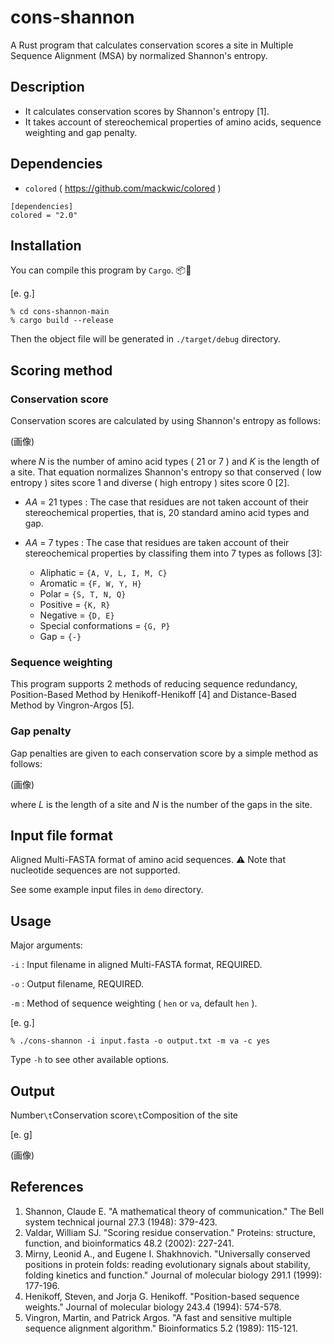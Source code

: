 # cons-shannon 
A Rust program that calculates conservation scores a site in Multiple Sequence Alignment (MSA) by normalized Shannon's entropy. 

## Description 

* It calculates conservation scores by Shannon's entropy [1]. 
* It takes account of stereochemical properties of amino acids, sequence weighting and gap penalty. 

## Dependencies 

* `colored` ( https://github.com/mackwic/colored ) 

``` 
[dependencies]
colored = "2.0"
``` 

## Installation 

You can compile this program by `Cargo`. 📦🦀

[e. g.] 

``` 
% cd cons-shannon-main
% cargo build --release
``` 
Then the object file will be generated in `./target/debug` directory.

## Scoring method 

### Conservation score
Conservation scores are calculated by using Shannon's entropy as follows: 

(画像) 

where *N* is the number of amino acid types ( 21 or 7 ) and *K* is the length of a site. That equation normalizes Shannon's entropy so that conserved ( low entropy ) sites score 1 and diverse ( high entropy ) sites score 0 [2]. 

* *AA* = 21 types : The case that residues are not taken account of their stereochemical properties, that is, 20 standard amino acid types and gap. 
* *AA* = 7 types : The case that residues are taken account of their stereochemical properties by classifing them into 7 types as follows [3]:

	* Aliphatic = `{A, V, L, I, M, C}`
	* Aromatic = `{F, W, Y, H}`
	* Polar = `{S, T, N, Q}`
	* Positive = `{K, R}` 
	* Negative = `{D, E}` 
	* Special conformations = `{G, P}` 
	* Gap = `{-}`


### Sequence weighting 
This program supports 2 methods of reducing sequence redundancy, Position-Based Method by Henikoff-Henikoff [4] and Distance-Based Method by Vingron-Argos [5]. 
 
### Gap penalty 

Gap penalties are given to each conservation score by a simple method as follows: 

(画像) 

where *L* is the length of a site and *N* is the number of the gaps in the site. 

## Input file format 

Aligned Multi-FASTA format of amino acid sequences. ⚠️ Note that nucleotide sequences are not supported. 

See some example input files in `demo` directory. 

## Usage 

Major arguments: 

`-i` : Input filename in aligned Multi-FASTA format, REQUIRED. 

`-o` : Output filename, REQUIRED.

`-m` :   Method of sequence weighting ( `hen` or `va`, default `hen` ). 

[e. g.]

```
% ./cons-shannon -i input.fasta -o output.txt -m va -c yes
``` 

Type `-h` to see other available options. 

## Output 

Number`\t`Conservation score`\t`Composition of the site 

[e. g] 

(画像) 

## References

1. Shannon, Claude E. "A mathematical theory of communication." The Bell system technical journal 27.3 (1948): 379-423. 
2. Valdar, William SJ. "Scoring residue conservation." Proteins: structure, function, and bioinformatics 48.2 (2002): 227-241.
3. Mirny, Leonid A., and Eugene I. Shakhnovich. "Universally conserved positions in protein folds: reading evolutionary signals about stability, folding kinetics and function." Journal of molecular biology 291.1 (1999): 177-196. 
4. Henikoff, Steven, and Jorja G. Henikoff. "Position-based sequence weights." Journal of molecular biology 243.4 (1994): 574-578. 
5. Vingron, Martin, and Patrick Argos. "A fast and sensitive multiple sequence alignment algorithm." Bioinformatics 5.2 (1989): 115-121.
